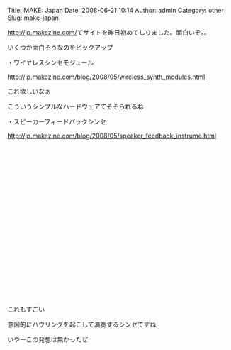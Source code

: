 Title: MAKE: Japan
Date: 2008-06-21 10:14
Author: admin
Category: other
Slug: make-japan

<http://jp.makezine.com/>てサイトを昨日初めてしりました。面白いぞ。。

<div>

いくつか面白そうなのをピックアップ 

</div>

<div>

</div>

<div>

</div>

<div>

・ワイヤレスシンセモジュール[](http://jp.makezine.com/blog/2008/05/wireless_synth_modules.html)

</div>

<div>

<http://jp.makezine.com/blog/2008/05/wireless_synth_modules.html>

</div>

<div>

</div>

<div>

これ欲しいなぁ

</div>

<div>

こういうシンプルなハードウェアてそそられるね

</div>

<div>

</div>

<div>

</div>

<div>

・スピーカーフィードバックシンセ

</div>

<div>

<http://jp.makezine.com/blog/2008/05/speaker_feedback_instrume.html>

</div>

<div>

</div>

<object width="425" height="344"><param name="movie" value="http://www.youtube.com/v/Ai5XgPPwk-M&amp;hl=ja"></param><embed src="http://www.youtube.com/v/Ai5XgPPwk-M&amp;hl=ja" type="application/x-shockwave-flash" width="425" height="344"></object>

<div>

</div>

<div>

これもすごい

</div>

<div>

意図的にハウリングを起こして演奏するシンセですね

</div>

<div>

いやーこの発想は無かったぜ

</div>
